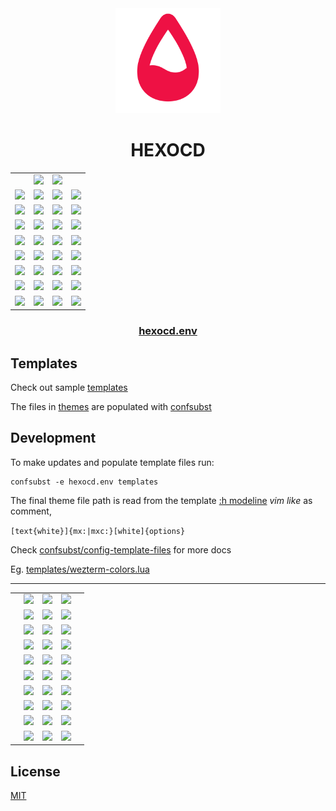 <!-- mxc: path=./README.md -->

<div align="center">
  <img src=".github/assets/icon.png" width="168px"/>
  <h1>HEXOCD</h1>
</div>

<div align="center">
  <table>
    <tbody>
      <tr>
        <td></td>
        <td><img width="96" src="https://placehold.co/96/BBDDFF/111122.webp?text=XFG&font=oswald"/></td>
        <td><img width="96" src="https://placehold.co/96/111122/BBDDFF.webp?text=XBG&font=oswald"/></td>
        <td></td>
      </tr>
      <tr>
        <td><img width="96" src="https://placehold.co/96/BB5588/BBDDFF.webp?text=CY1&font=oswald"/></td>
        <td><img width="96" src="https://placehold.co/96/CC4477/BBDDFF.webp?text=C09&font=oswald"/></td>
        <td><img width="96" src="https://placehold.co/96/DD3366/BBDDFF.webp?text=C01&font=oswald"/></td>
        <td><img width="96" src="https://placehold.co/96/EE2255/BBDDFF.webp?text=CX1&font=oswald"/></td>
      </tr>
      <tr>
        <td><img width="96" src="https://placehold.co/96/77DD55/BBDDFF.webp?text=CY2&font=oswald"/></td>
        <td><img width="96" src="https://placehold.co/96/55CC44/BBDDFF.webp?text=C10&font=oswald"/></td>
        <td><img width="96" src="https://placehold.co/96/33BB33/BBDDFF.webp?text=C02&font=oswald"/></td>
        <td><img width="96" src="https://placehold.co/96/11AA22/BBDDFF.webp?text=CX2&font=oswald"/></td>
      </tr>
      <tr>
        <td><img width="96" src="https://placehold.co/96/CCEE66/BBDDFF.webp?text=CY3&font=oswald"/></td>
        <td><img width="96" src="https://placehold.co/96/DDDD44/BBDDFF.webp?text=C11&font=oswald"/></td>
        <td><img width="96" src="https://placehold.co/96/EECC22/BBDDFF.webp?text=C03&font=oswald"/></td>
        <td><img width="96" src="https://placehold.co/96/FFBB00/BBDDFF.webp?text=CX3&font=oswald"/></td>
      </tr>
      <tr>
        <td><img width="96" src="https://placehold.co/96/88BBCC/BBDDFF.webp?text=CY4&font=oswald"/></td>
        <td><img width="96" src="https://placehold.co/96/77AADD/BBDDFF.webp?text=C12&font=oswald"/></td>
        <td><img width="96" src="https://placehold.co/96/1188EE/BBDDFF.webp?text=C04&font=oswald"/></td>
        <td><img width="96" src="https://placehold.co/96/2266FF/BBDDFF.webp?text=CX4&font=oswald"/></td>
      </tr>
      <tr>
        <td><img width="96" src="https://placehold.co/96/77AADD/BBDDFF.webp?text=CY5&font=oswald"/></td>
        <td><img width="96" src="https://placehold.co/96/6688CC/BBDDFF.webp?text=C13&font=oswald"/></td>
        <td><img width="96" src="https://placehold.co/96/5566EE/BBDDFF.webp?text=C05&font=oswald"/></td>
        <td><img width="96" src="https://placehold.co/96/6655FF/BBDDFF.webp?text=CX5&font=oswald"/></td>
      </tr>
      <tr>
        <td><img width="96" src="https://placehold.co/96/88EECC/BBDDFF.webp?text=CY6&font=oswald"/></td>
        <td><img width="96" src="https://placehold.co/96/66DDDD/BBDDFF.webp?text=C14&font=oswald"/></td>
        <td><img width="96" src="https://placehold.co/96/44CCEE/BBDDFF.webp?text=C06&font=oswald"/></td>
        <td><img width="96" src="https://placehold.co/96/11AAFF/BBDDFF.webp?text=CX6&font=oswald"/></td>
      </tr>
      <tr>
        <td><img width="96" src="https://placehold.co/96/BBDDFF/BBDDFF.webp?text=CY7&font=oswald"/></td>
        <td><img width="96" src="https://placehold.co/96/AACCFF/BBDDFF.webp?text=C15&font=oswald"/></td>
        <td><img width="96" src="https://placehold.co/96/667788/BBDDFF.webp?text=C07&font=oswald"/></td>
        <td><img width="96" src="https://placehold.co/96/334455/BBDDFF.webp?text=CX7&font=oswald"/></td>
      </tr>
      <tr>
        <td><img width="96" src="https://placehold.co/96/556688/BBDDFF.webp?text=CY0&font=oswald"/></td>
        <td><img width="96" src="https://placehold.co/96/445566/BBDDFF.webp?text=C08&font=oswald"/></td>
        <td><img width="96" src="https://placehold.co/96/222233/BBDDFF.webp?text=C00&font=oswald"/></td>
        <td><img width="96" src="https://placehold.co/96/111122/BBDDFF.webp?text=CX0&font=oswald"/></td>
      </tr>
    </tbody>
  </table>
</div>


<div align="center">
    <h3><a href="hexocd.env">hexocd.env</a></h3>
</div>


Templates
---------

Check out sample [templates](./templates)

The files in [themes](./themes) are populated with [confsubst](https://github.com/metaory/confsubst)


Development
-----------
To make updates and populate template files run:

	confsubst -e hexocd.env templates

The final theme file path is read from the template [:h modeline](https://neovim.io/doc/user/options.html#modeline) _vim like_ as comment,


`[text{white}]{mx:|mxc:}[white]{options}`

Check [confsubst/config-template-files](https://github.com/metaory/confsubst/tree/master?tab=readme-ov-file#config-template-files) for more docs

Eg. [templates/wezterm-colors.lua](templates/wezterm-colors.lua)

<div align="center">
  <table>
    <tbody>
      <tr>
        <td></td>
        <td><img width="96" src="https://placehold.co/96/EE2255/000000.webp?text=S&font=oswald"/></td>
        <td><img width="96" src="https://placehold.co/96/3311FF/FFFFFF.webp?text=W&font=oswald"/></td>
        <td><img width="96" src="https://placehold.co/96/11AA22/000000.webp?text=E&font=oswald"/></td>
        <td></td>
      </tr>
      <hr>
      <tr>
        <td></td>
        <td><img width="96" src="https://placehold.co/96/BB7799/000.webp?text=SK9&font=oswald"/></td>
        <td><img width="96" src="https://placehold.co/96/7799BB/000.webp?text=WK9&font=oswald"/></td>
        <td><img width="96" src="https://placehold.co/96/77BB99/000.webp?text=EK9&font=oswald"/></td>
        <td></td>
      </tr>
      <tr>
        <td></td>
        <td><img width="96" src="https://placehold.co/96/AA6688/000.webp?text=SK8&font=oswald"/></td>
        <td><img width="96" src="https://placehold.co/96/6688AA/000.webp?text=WK8&font=oswald"/></td>
        <td><img width="96" src="https://placehold.co/96/66AA88/000.webp?text=EK8&font=oswald"/></td>
        <td></td>
      </tr>
      <tr>
        <td></td>
        <td><img width="96" src="https://placehold.co/96/995577/000.webp?text=SK7&font=oswald"/></td>
        <td><img width="96" src="https://placehold.co/96/557799/000.webp?text=WK7&font=oswald"/></td>
        <td><img width="96" src="https://placehold.co/96/559977/000.webp?text=EK7&font=oswald"/></td>
        <td></td>
      </tr>
      <tr>
        <td></td>
        <td><img width="96" src="https://placehold.co/96/884466/000.webp?text=SK6&font=oswald"/></td>
        <td><img width="96" src="https://placehold.co/96/446688/000.webp?text=WK6&font=oswald"/></td>
        <td><img width="96" src="https://placehold.co/96/448866/000.webp?text=EK6&font=oswald"/></td>
        <td></td>
      </tr>
      <tr>
        <td></td>
        <td><img width="96" src="https://placehold.co/96/773355/000.webp?text=SK5&font=oswald"/></td>
        <td><img width="96" src="https://placehold.co/96/335577/000.webp?text=WK5&font=oswald"/></td>
        <td><img width="96" src="https://placehold.co/96/337755/000.webp?text=EK5&font=oswald"/></td>
        <td></td>
      </tr>
      <tr>
        <td></td>
        <td><img width="96" src="https://placehold.co/96/662244/FFF.webp?text=SK4&font=oswald"/></td>
        <td><img width="96" src="https://placehold.co/96/224466/FFF.webp?text=WK4&font=oswald"/></td>
        <td><img width="96" src="https://placehold.co/96/226644/FFF.webp?text=EK4&font=oswald"/></td>
        <td></td>
      </tr>
      <tr>
        <td></td>
        <td><img width="96" src="https://placehold.co/96/551133/FFF.webp?text=SK3&font=oswald"/></td>
        <td><img width="96" src="https://placehold.co/96/113355/FFF.webp?text=WK3&font=oswald"/></td>
        <td><img width="96" src="https://placehold.co/96/115533/FFF.webp?text=EK3&font=oswald"/></td>
        <td></td>
      </tr>
      <tr>
        <td></td>
        <td><img width="96" src="https://placehold.co/96/440022/FFF.webp?text=SK2&font=oswald"/></td>
        <td><img width="96" src="https://placehold.co/96/002244/FFF.webp?text=WK2&font=oswald"/></td>
        <td><img width="96" src="https://placehold.co/96/004422/FFF.webp?text=EK2&font=oswald"/></td>
        <td></td>
      </tr>
      <tr>
        <td></td>
        <td><img width="96" src="https://placehold.co/96/330011/FFF.webp?text=SK1&font=oswald"/></td>
        <td><img width="96" src="https://placehold.co/96/001133/FFF.webp?text=WK1&font=oswald"/></td>
        <td><img width="96" src="https://placehold.co/96/003311/FFF.webp?text=EK1&font=oswald"/></td>
        <td></td>
      </tr>
    </tbody>
  </table>
</div>



## License

[MIT](LICENSE)
